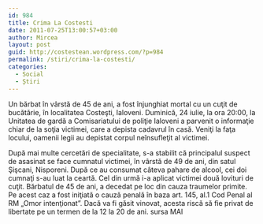 ```yaml
---
id: 984
title: Crima La Costesti
date: 2011-07-25T13:00:57+03:00
author: Mircea
layout: post
guid: http://costestean.wordpress.com/?p=984
permalink: /stiri/crima-la-costesti/
categories:
  - Social
  - Știri
---
```

Un bărbat în vârstă de 45 de ani, a fost înjunghiat mortal cu un cuţit de bucătărie, în localitatea Costeşti, Ialoveni. <!--more-->Duminică, 24 iulie, la ora 20:00, la Unitatea de gardă a Comisariatului de poliţie Ialoveni a parvenit o informaţie chiar de la soţia victimei, care a depista cadavrul în casă. Veniţi la faţa locului, oamenii legii au depistat corpul neînsufleţit al victimei.

  
După mai multe cercetări de specialitate, s-a stabilit că principalul suspect de asasinat se face cumnatul victimei, în vârstă de 49 de ani, din satul Şişcani, Nisporeni. După ce au consumat câteva pahare de alcool, cei doi cumnaţi s-au luat la ceartă. Cel din urmă i-a aplicat victimei două lovituri de cuţit. Bărbatul de 45 de ani, a decedat pe loc din cauza traumelor primite.  
Pe acest caz a fost iniţiată o cauză penală în baza art. 145, al.1 Cod Penal al RM „Omor intenţionat”. Dacă va fi găsit vinovat, acesta riscă să fie privat de libertate pe un termen de la 12 la 20 de ani. sursa MAI